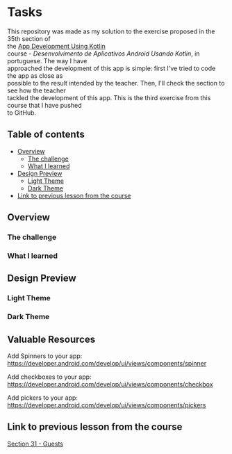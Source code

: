 
# Tasks

This repository was made as my solution to the exercise proposed in the 35th section of  
the [App Development Using Kotlin](https://www.udemy.com/course/curso-desenvolvedor-kotlin/)  
course - *Desenvolvimento de Aplicativos Android Usando Kotlin*, in portuguese. The way I have  
approached the development of this app is simple: first I've tried to code the app as close as  
possible to the result intended by the teacher. Then, I'll check the section to see how the teacher  
tackled the development of this app. This is the third exercise from this course that I have pushed  
to GitHub.

## Table of contents

- [Overview](#overview)
    - [The challenge](#the-challenge)
    - [What I learned](#what-i-learned)
- [Design Preview](#design-preview)
    - [Light Theme](#light-theme)
    - [Dark Theme](#dark-theme)
- [Link to previous lesson from the course](#link-to-previous-lesson-from-the-course)

## Overview

### The challenge

### What I learned

## Design Preview

### Light Theme

### Dark Theme

## Valuable Resources

Add Spinners to your app: https://developer.android.com/develop/ui/views/components/spinner

Add checkboxes to your app: https://developer.android.com/develop/ui/views/components/checkbox

Add pickers to your app: https://developer.android.com/develop/ui/views/components/pickers

## Link to previous lesson from the course

[Section 31 - Guests](https://github.com/helderzack/section-31st_guests)